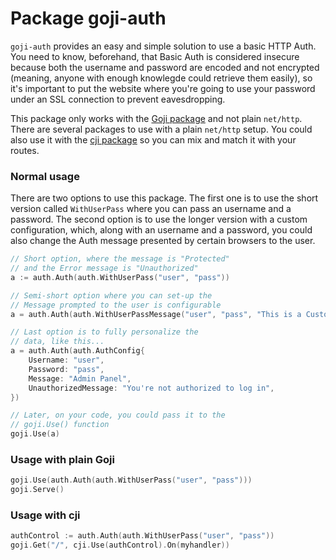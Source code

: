Package goji-auth
=================

`goji-auth` provides an easy and simple solution to use a basic HTTP Auth. 
You need to know, beforehand, that Basic Auth is considered insecure because 
both the username and password are encoded and not encrypted (meaning, 
anyone with enough knowlegde could retrieve them easily), so it's important
to put the website where you're going to use your password under an SSL 
connection to prevent eavesdropping.

This package only works with the [Goji package](https://github.com/zenazn/goji)
and not plain `net/http`. There are several packages to use with a plain `net/http`
setup. You could also use it with the [cji package](https://github.com/pressly/cji)
so you can mix and match it with your routes.


### Normal usage

There are two options to use this package. The first one is to use the short version
called `WithUserPass` where you can pass an username and a password. The second option
is to use the longer version with a custom configuration, which, along with an username 
and a password, you could also change the Auth message presented by certain browsers to 
the user. 

```go
// Short option, where the message is "Protected" 
// and the Error message is "Unauthorized"
a := auth.Auth(auth.WithUserPass("user", "pass"))

// Semi-short option where you can set-up the 
// Message prompted to the user is configurable
a = auth.Auth(auth.WithUserPassMessage("user", "pass", "This is a Custom Message"))

// Last option is to fully personalize the
// data, like this...
a = auth.Auth(auth.AuthConfig{
	Username: "user",
	Password: "pass",
	Message: "Admin Panel",
	UnauthorizedMessage: "You're not authorized to log in",
})

// Later, on your code, you could pass it to the
// goji.Use() function
goji.Use(a)
```

### Usage with plain Goji

```go
goji.Use(auth.Auth(auth.WithUserPass("user", "pass")))
goji.Serve()
```

### Usage with cji

```go
authControl := auth.Auth(auth.WithUserPass("user", "pass"))
goji.Get("/", cji.Use(authControl).On(myhandler))
```